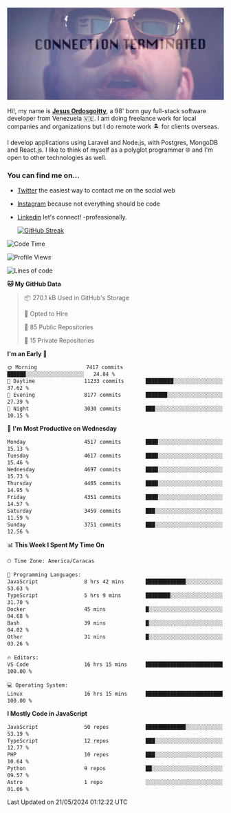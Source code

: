![hackers movie reference](./disconnected.jpg)

Hi!, my name is [**Jesus Ordosgoitty**](https://jodaz.dev), a 98' born guy full-stack software developer from Venezuela 🇻🇪. I am doing freelance work for local companies and organizations but I do remote work 🏝️ for clients overseas. 

I develop applications using Laravel and Node.js, with Postgres, MongoDB and React.js. I like to think of myself as a polyglot programmer 🌐 and I'm open to other technologies as well.

### You can find me on...

- [Twitter](https://twitter.com/jodaz_) the easiest way to contact me on the social web
- [Instagram](https://instagram.com/jodaz_) because not everything should be code
- [Linkedin](https://linkedin.com/in/jodaz) let's connect! -professionally.


    [![GitHub Streak](https://streak-stats.demolab.com?user=jodaz&theme=tokyonight)](https://git.io/streak-stats)

<!--START_SECTION:waka-->
![Code Time](http://img.shields.io/badge/Code%20Time-4%2C822%20hrs%2031%20mins-blue)

![Profile Views](http://img.shields.io/badge/Profile%20Views-0-blue)

![Lines of code](https://img.shields.io/badge/From%20Hello%20World%20I%27ve%20Written-83.3%20million%20lines%20of%20code-blue)

**🐱 My GitHub Data** 

> 📦 270.1 kB Used in GitHub's Storage 
 > 
> 💼 Opted to Hire
 > 
> 📜 85 Public Repositories 
 > 
> 🔑 15 Private Repositories 
 > 
**I'm an Early 🐤** 

```text
🌞 Morning                7417 commits        ██████░░░░░░░░░░░░░░░░░░░   24.84 % 
🌆 Daytime                11233 commits       █████████░░░░░░░░░░░░░░░░   37.62 % 
🌃 Evening                8177 commits        ███████░░░░░░░░░░░░░░░░░░   27.39 % 
🌙 Night                  3030 commits        ███░░░░░░░░░░░░░░░░░░░░░░   10.15 % 
```
📅 **I'm Most Productive on Wednesday** 

```text
Monday                   4517 commits        ████░░░░░░░░░░░░░░░░░░░░░   15.13 % 
Tuesday                  4617 commits        ████░░░░░░░░░░░░░░░░░░░░░   15.46 % 
Wednesday                4697 commits        ████░░░░░░░░░░░░░░░░░░░░░   15.73 % 
Thursday                 4465 commits        ████░░░░░░░░░░░░░░░░░░░░░   14.95 % 
Friday                   4351 commits        ████░░░░░░░░░░░░░░░░░░░░░   14.57 % 
Saturday                 3459 commits        ███░░░░░░░░░░░░░░░░░░░░░░   11.59 % 
Sunday                   3751 commits        ███░░░░░░░░░░░░░░░░░░░░░░   12.56 % 
```


📊 **This Week I Spent My Time On** 

```text
🕑︎ Time Zone: America/Caracas

💬 Programming Languages: 
JavaScript               8 hrs 42 mins       █████████████░░░░░░░░░░░░   53.63 % 
TypeScript               5 hrs 9 mins        ████████░░░░░░░░░░░░░░░░░   31.70 % 
Docker                   45 mins             █░░░░░░░░░░░░░░░░░░░░░░░░   04.68 % 
Bash                     39 mins             █░░░░░░░░░░░░░░░░░░░░░░░░   04.02 % 
Other                    31 mins             █░░░░░░░░░░░░░░░░░░░░░░░░   03.26 % 

🔥 Editors: 
VS Code                  16 hrs 15 mins      █████████████████████████   100.00 % 

💻 Operating System: 
Linux                    16 hrs 15 mins      █████████████████████████   100.00 % 
```

**I Mostly Code in JavaScript** 

```text
JavaScript               50 repos            █████████████░░░░░░░░░░░░   53.19 % 
TypeScript               12 repos            ███░░░░░░░░░░░░░░░░░░░░░░   12.77 % 
PHP                      10 repos            ███░░░░░░░░░░░░░░░░░░░░░░   10.64 % 
Python                   9 repos             ██░░░░░░░░░░░░░░░░░░░░░░░   09.57 % 
Astro                    1 repo              ░░░░░░░░░░░░░░░░░░░░░░░░░   01.06 % 
```




 Last Updated on 21/05/2024 01:12:22 UTC
<!--END_SECTION:waka-->
